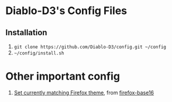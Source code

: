 # Diablo-D3's Config Files

## Installation

1. `git clone https://github.com/Diablo-D3/config.git ~/config`
2. `~/config/install.sh`

# Other important config

1. [Set currently matching Firefox theme](https://color.firefox.com/?theme=XQAAAAIXAQAAAAAAAABBqYhm849SCia2CaaEGccwS-xNKlhUiw_va8LY9bGeics9ikUVBx8Wp0lRrlY1LNYj8ps0B22aNC2POyRUMKslQxdJ4oLY021eDPUftqD_Jm8Tf8cxfcZlBPTE39aw9qGzCtNM2jpHT90dgNeurGpZt2QjWcMWm9TDqGivyQ03KDjjLt71Q9RJdXV3txHbWACRHSH3572S8VUXTILoimUIQVzxt5dSvQ9isXvYFTqSB9rfD8FqDgv_ysnVIA), from [firefox-base16](https://github.com/TeddyDD/firefox-base16)


